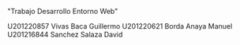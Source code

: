 "Trabajo Desarrollo Entorno Web" 

U201220857 Vivas Baca Guillermo
U201220621 Borda Anaya Manuel
U201216844 Sanchez Salaza David